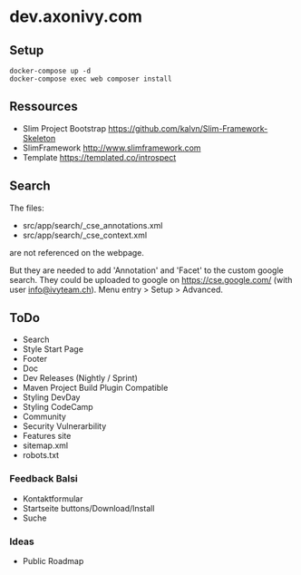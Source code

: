 # dev.axonivy.com

## Setup
	docker-compose up -d
	docker-compose exec web composer install

## Ressources
* Slim Project Bootstrap <https://github.com/kalvn/Slim-Framework-Skeleton>
* SlimFramework <http://www.slimframework.com>
* Template <https://templated.co/introspect>

## Search
The files: 
 * src/app/search/_cse_annotations.xml
 * src/app/search/_cse_context.xml

are not referenced on the webpage.

But they are needed to add 'Annotation' and 'Facet' to the custom google search.
They could be uploaded to google on https://cse.google.com/ (with user info@ivyteam.ch).
Menu entry > Setup > Advanced.

## ToDo

* Search
* Style Start Page
* Footer
* Doc
* Dev Releases (Nightly / Sprint)
* Maven Project Build Plugin Compatible
* Styling DevDay
* Styling CodeCamp 
* Community
* Security Vulnerarbility
* Features site
* sitemap.xml
* robots.txt

### Feedback Balsi
* Kontaktformular
* Startseite buttons/Download/Install
* Suche

### Ideas
* Public Roadmap
